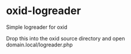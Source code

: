 # oxid-logreader
Simple logreader for oxid

Drop this into the oxid source directory and open domain.local/logreader.php
